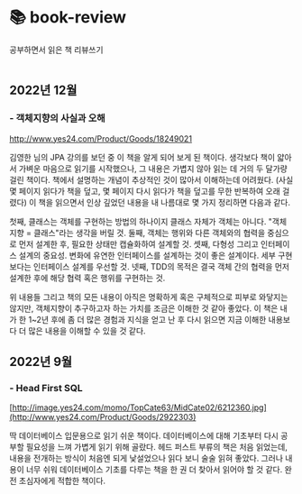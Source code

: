 # 📚 book-review
공부하면서 읽은 책 리뷰쓰기 
<br>
<br>

## 2022년 12월
### - 객체지향의 사실과 오해
http://www.yes24.com/Product/Goods/18249021

김영한 님의 JPA 강의를 보던 중 이 책을 알게 되어 보게 된 책이다. 생각보다 책이 얇아서 가벼운 마음으로 읽기를 시작했으나, 그 내용은 가볍지 않아 읽는 데 거의 두 달가량 걸린 책이다. 책에서 설명하는 개념이 추상적인 것이 많아서 이해하는데 어려웠다. (사실 몇 페이지 읽다가 책을 덮고, 몇 페이지 다시 읽다가 책을 덮고를 무한 반복하여 오래 걸렸다) 이 책을 읽으면서 인상 깊었던 내용을 내 나름대로 몇 가지 정리하면 다음과 같다.

첫째, 클래스는 객체를 구현하는 방법의 하나이지 클래스 자체가 객체는 아니다. "객체지향 = 클래스"라는 생각을 버릴 것.
둘째, 객체는 행위와 다른 객체와의 협력을 중심으로 먼저 설계한 후, 필요한 상태만 캡슐화하여 설계할 것.
셋째, 다형성 그리고 인터페이스 설계의 중요성. 변화에 유연한 인터페이스를 설계하는 것이 좋은 설계이다. 세부 구현보다는 인터페이스 설계를 우선할 것.
넷째, TDD의 목적은 결국 객체 간의 협력을 먼저 설계한 후에 해당 협력 혹은 행위를 구현하는 것.

위 내용들 그리고 책의 모든 내용이 아직은 명확하게 혹은 구체적으로 피부로 와닿지는 않지만, 객체지향이 추구하고자 하는 가치를 조금은 이해한 것 같아 좋았다.
이 책은 내가 한 1~2년 후에 좀 더 많은 경험과 지식을 얻고 난 후 다시 읽으면 지금 이해한 내용보다 더 많은 내용을 이해할 수 있을 것 같다.

## 2022년 9월
### - Head First SQL
[http://image.yes24.com/momo/TopCate63/MidCate02/6212360.jpg](http://www.yes24.com/Product/Goods/2922303)

딱 데이터베이스 입문용으로 읽기 쉬운 책이다. 데이터베이스에 대해 기초부터 다시 공부할 필요성을 느껴 가볍게 읽기 위해 골랐다. 헤드 퍼스트 부류의 책은 처음 읽었는데, 내용을 전개하는 방식이 처음엔 되게 낯설었으나 읽다 보니 술술 읽혀 좋았다. 그러나 내용이 너무 쉬워 데이터베이스 기초를 다루는 책을 한 권 더 찾아서 읽어야 할 것 같다. 완전 초심자에게 적합한 책이다.
